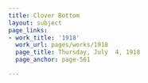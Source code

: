 ```yaml
---
title: Clover Bottom
layout: subject
page_links:
- work_title: '1918'
  work_url: pages/works/1918
  page_title: Thursday, July  4, 1918
  page_anchor: page-561

---
```

